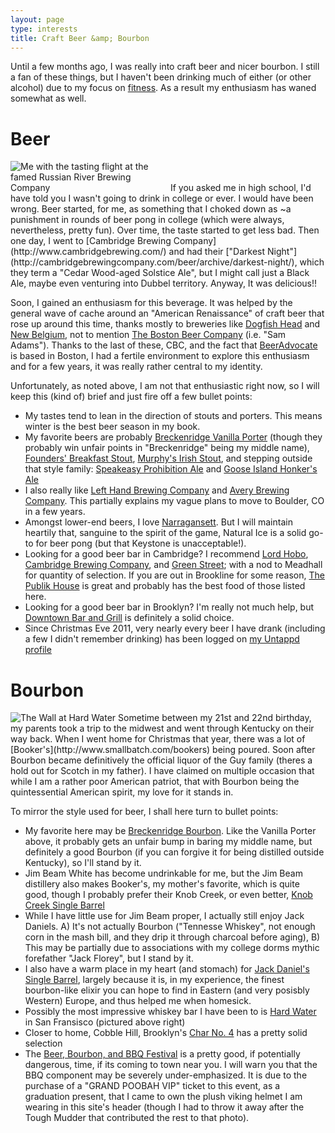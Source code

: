 ```yaml
---
layout: page
type: interests
title: Craft Beer &amp; Bourbon
---
```


Until a few months ago, I was really into craft beer and nicer bourbon. I still a fan of these things, but I haven't been drinking much of either (or other alcohol) due to my focus on [fitness](/fitness). As a result my enthusiasm has waned somewhat as well.

# Beer
<img src="http://irs1.4sqi.net/img/general/width960/4242872_P82w1e1jU0Or9R_RV6j4nZDQU6t6CDmYXMmxafHyP6s.jpg" alt="Me with the tasting flight at the famed Russian River Brewing Company" style="max-width: 18em ">
If you asked me in high school, I'd have told you I wasn't going to drink in college or ever. I would have been wrong. Beer started, for me, as something that I choked down as ~a punishment in rounds of beer pong in college (which were always, nevertheless, pretty fun). Over time, the taste started to get less bad. Then one day, I went to [Cambridge Brewing Company](http://www.cambridgebrewing.com/) and had their ["Darkest Night"](http://cambridgebrewingcompany.com/beer/archive/darkest-night/), which they term a "Cedar Wood-aged Solstice Ale", but I might call just a Black Ale, maybe even venturing into Dubbel territory. Anyway, It was delicious!! 

Soon, I gained an enthusiasm for this beverage. It was helped by the general wave of cache around an "American Renaissance" of craft beer that rose up around this time, thanks mostly to breweries like [Dogfish Head](http://www.dogfish.com/) and [New Belgium](http://www.newbelgium.com/Home.aspx), not to mention [The Boston Beer Company](http://www.samueladams.com/) (i.e. "Sam Adams"). Thanks to the last of these, CBC, and the fact that [BeerAdvocate](http://beeradvocate.com) is based in Boston, I had a fertile environment to explore this enthusiasm and for a few years, it was really rather central to my identity.

Unfortunately, as noted above, I am not that enthusiastic right now, so I will keep this (kind of) brief and just fire off a few bullet points:

  * My tastes tend to lean in the direction of stouts and porters. This means winter is the best beer season in my book.
  * My favorite beers are probably [Breckenridge Vanilla Porter](http://www.breckbrew.com/brews/vanilla-porter) (though they probably win unfair points in "Breckenridge" being my middle name), [Founders' Breakfast Stout](http://foundersbrewing.com/our-beer/breakfast-stout/), [Murphy's Irish Stout](http://usa.murphys.com/), and stepping outside that style family: [Speakeasy Prohibition Ale](http://goodbeer.com/wordpress/prohibition-ale/) and [Goose Island Honker's Ale](http://www.gooseisland.com/pages/honker_s_ale/17.php)
  * I also really like [Left Hand Brewing Company](lefthandbrewing.com) and [Avery Brewing Company](http://averybrewing.com/). This partially explains my vague plans to move to Boulder, CO in a few years.
  * Amongst lower-end beers, I love [Narragansett](http://www.narragansettbeer.com/). But I will maintain heartily that, sanguine to the spirit of the game, Natural Ice is a solid go-to for beer pong (but that Keystone is unacceptable!).
  * Looking for a good beer bar in Cambridge? I recommend [Lord Hobo](http://lordhobo.com/), [Cambridge Brewing Company](http://www.cambridgebrewing.com/), and [Green Street](http://www.greenstreetgrill.com/index.php); with a nod to Meadhall for quantity of selection. If you are out in Brookline for some reason, [The Publik House](http://www.thepublickhousebeerbar.com/) is great and probably has the best food of those listed here.
  * Looking for a good beer bar in Brooklyn? I'm really not much help, but [Downtown Bar and Grill](http://downtownbarandgrill.com/) is definitely a solid choice.
  * Since Christmas Eve 2011, very nearly every beer I have drank (including a few I didn't remember drinking) has been logged on [my Untappd profile](https://untappd.com/user/donaldguy)

# Bourbon
<img src="http://irs2.4sqi.net/img/general/width960/4242872_dcgisK7ryLJIFx2cSd5vE8xHtSZKBywLuwZltf1Y1WM.jpg" alt="The Wall at Hard Water" style="max-width: 16em;">
Sometime between my 21st and 22nd birthday, my parents took a trip to the midwest and went through Kentucky on their way back. When I went home for Christmas that year, there was a lot of [Booker's](http://www.smallbatch.com/bookers) being poured. Soon after Bourbon became definitively the official liquor of the Guy family (theres a hold out for Scotch in my father). I have claimed on multiple occasion that while I am a rather poor American patriot, that with Bourbon being the quintessential American spirit, my love for it stands in.

To mirror the style used for beer, I shall here turn to bullet points:

  * My favorite here may be [Breckenridge Bourbon](https://www.breckenridgedistillery.com/hooch/products/). Like the Vanilla Porter above, it probably gets an unfair bump in  baring my middle name, but definitely a good Bourbon (if you can forgive it for being distilled outside Kentucky), so I'll stand by it.
  * Jim Beam White has become undrinkable for me, but the Jim Beam distillery also makes Booker's, my mother's favorite, which is quite good, though I probably prefer their Knob Creek, or even better, [Knob Creek Single Barrel](http://www.knobcreek.com/knob-creek-single-barrel-reserve)
  * While I have little use for Jim Beam proper, I actually still enjoy Jack Daniels. A) It's not actually Bourbon ("Tennesse Whiskey", not enough corn in the mash bill, and they drip it through charcoal before aging), B) This may be partially due to associations with my college dorms mythic forefather "Jack Florey", but I stand by it. 
  * I also have a warm place in my heart (and stomach) for [Jack Daniel's Single Barrel](http://www.jackdaniels.com/whiskey/jack-daniels-single-barrel), largely because it is, in my experience, the finest bourbon-like elixir you can hope to find in Eastern (and very posisbly Western) Europe, and thus helped me when homesick.
  * Possibly the most impressive whiskey bar I have been to is [Hard Water](http://hardwaterbar.com/) in San Fransisco (pictured above right)
  * Closer to home, Cobble Hill, Brooklyn's [Char No. 4](http://charno4.com/) has a pretty solid selection
  * The [Beer, Bourbon, and BBQ Festival](http://www.beerandbourbon.com/) is a pretty good, if potentially dangerous, time, if its coming to town near you. I will warn you that the BBQ component may be severely under-emphasized. It is due to the purchase of a "GRAND POOBAH VIP" ticket to this event, as a graduation present, that I came to own the plush viking helmet I am wearing in this site's header (though I had to throw it away after the Tough Mudder that contributed the rest to that photo).